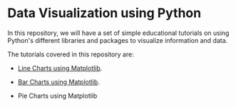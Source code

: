# Data Visualization using Python

In this repository, we will have a set of simple educational tutorials on using Python's different libraries and packages to visualize information and data. 

The tutorials covered in this repository are:
+ [Line Charts using Matplotlib](https://github.com/AEEldin/LineChart-Matplotlib).

+ [Bar Charts using Matplotlib](https://github.com/AEEldin/BarChart-Matplotlib).
  
+ Pie Charts using Matplotlib
